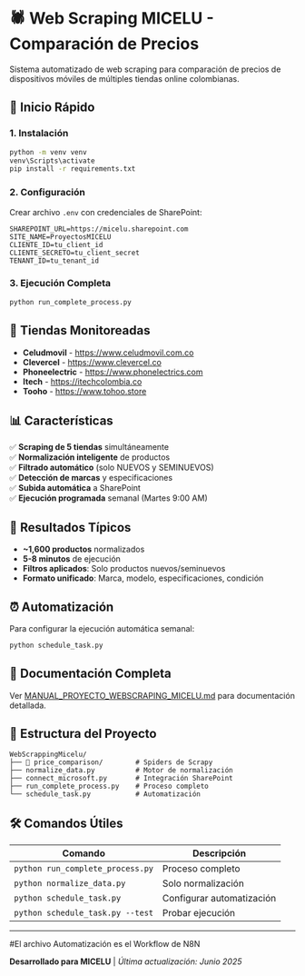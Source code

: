 # 🕷️ Web Scraping MICELU - Comparación de Precios

Sistema automatizado de web scraping para comparación de precios de dispositivos móviles de múltiples tiendas online colombianas.

## 🚀 Inicio Rápido

### 1. Instalación
```bash
python -m venv venv
venv\Scripts\activate
pip install -r requirements.txt
```

### 2. Configuración
Crear archivo `.env` con credenciales de SharePoint:
```env
SHAREPOINT_URL=https://micelu.sharepoint.com
SITE_NAME=ProyectosMICELU
CLIENTE_ID=tu_client_id
CLIENTE_SECRETO=tu_client_secret
TENANT_ID=tu_tenant_id
```

### 3. Ejecución Completa
```bash
python run_complete_process.py
```

## 🏪 Tiendas Monitoreadas

- **Celudmovil** - https://www.celudmovil.com.co
- **Clevercel** - https://www.clevercel.co  
- **Phoneelectric** - https://www.phonelectrics.com
- **Itech** - https://itechcolombia.co
- **Tooho** - https://www.tohoo.store

## 📊 Características

✅ **Scraping de 5 tiendas** simultáneamente  
✅ **Normalización inteligente** de productos  
✅ **Filtrado automático** (solo NUEVOS y SEMINUEVOS)  
✅ **Detección de marcas** y especificaciones  
✅ **Subida automática** a SharePoint  
✅ **Ejecución programada** semanal (Martes 9:00 AM)  

## 🎯 Resultados Típicos

- **~1,600 productos** normalizados
- **5-8 minutos** de ejecución
- **Filtros aplicados**: Solo productos nuevos/seminuevos
- **Formato unificado**: Marca, modelo, especificaciones, condición

## ⏰ Automatización

Para configurar la ejecución automática semanal:
```bash
python schedule_task.py
```

## 📖 Documentación Completa

Ver [MANUAL_PROYECTO_WEBSCRAPING_MICELU.md](MANUAL_PROYECTO_WEBSCRAPING_MICELU.md) para documentación detallada.

## 📁 Estructura del Proyecto

```
WebScrappingMicelu/
├── 📁 price_comparison/        # Spiders de Scrapy
├── normalize_data.py          # Motor de normalización  
├── connect_microsoft.py       # Integración SharePoint
├── run_complete_process.py    # Proceso completo
└── schedule_task.py           # Automatización
```

## 🛠️ Comandos Útiles

| Comando | Descripción |
|---------|-------------|
| `python run_complete_process.py` | Proceso completo |
| `python normalize_data.py` | Solo normalización |
| `python schedule_task.py` | Configurar automatización |
| `python schedule_task.py --test` | Probar ejecución |

---

#El archivo Automatización es el Workflow de N8N

**Desarrollado para MICELU** | *Última actualización: Junio 2025*